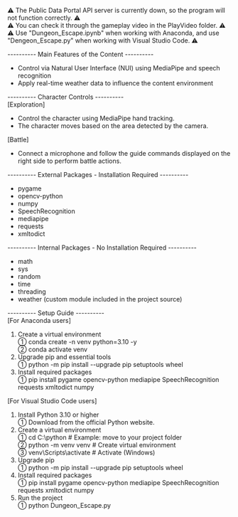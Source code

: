 ⚠ The Public Data Portal API server is currently down, so the program will not function correctly. ⚠  
⚠ You can check it through the gameplay video in the PlayVideo folder. ⚠  
⚠ Use "Dungeon_Escape.ipynb" when working with Anaconda, and use "Dengeon_Escape.py" when working with Visual Studio Code. ⚠  
  
---------- Main Features of the Content ----------
 - Control via Natural User Interface (NUI) using MediaPipe and speech recognition
 - Apply real-time weather data to influence the content environment
  
---------- Character Controls ----------  
[Exploration]
 - Control the character using MediaPipe hand tracking.
 - The character moves based on the area detected by the camera.

[Battle]
 - Connect a microphone and follow the guide commands displayed on the right side to perform battle actions.
  
---------- External Packages - Installation Required ----------
 - pygame
 - opencv-python
 - numpy
 - SpeechRecognition
 - mediapipe
 - requests
 - xmltodict
  
---------- Internal Packages - No Installation Required ----------
 - math
 - sys
 - random
 - time
 - threading
 - weather (custom module included in the project source)
  
---------- Setup Guide ----------  
[For Anaconda users]  
1. Create a virtual environment  
  ① conda create -n venv python=3.10 -y  
  ② conda activate venv  
3. Upgrade pip and essential tools  
  ① python -m pip install --upgrade pip setuptools wheel  
4. Install required packages  
  ① pip install pygame opencv-python mediapipe SpeechRecognition requests xmltodict numpy  

[For Visual Studio Code users]  
1. Install Python 3.10 or higher  
  ① Download from the official Python website.  
2. Create a virtual environment  
  ① cd C:\python   # Example: move to your project folder  
  ② python -m venv venv  # Create virtual environment  
  ③ venv\Scripts\activate  # Activate (Windows)  
3. Upgrade pip  
  ① python  -m pip install --upgrade pip setuptools wheel  
4. Install required packages  
  ① pip install pygame opencv-python mediapipe SpeechRecognition requests xmltodict numpy  
5. Run the project  
  ① python Dungeon_Escape.py
